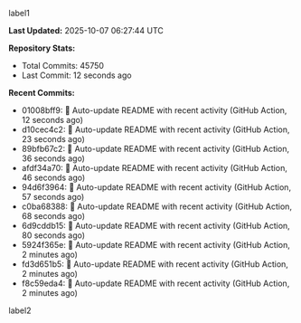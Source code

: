 
label1 
<!-- ACTIVITY_START -->
**Last Updated:** 2025-10-07 06:27:44 UTC

**Repository Stats:**
- Total Commits: 45750
- Last Commit: 12 seconds ago

**Recent Commits:**
- 01008bff9: 🤖 Auto-update README with recent activity (GitHub Action, 12 seconds ago)
- d10cec4c2: 🤖 Auto-update README with recent activity (GitHub Action, 23 seconds ago)
- 89bfb67c2: 🤖 Auto-update README with recent activity (GitHub Action, 36 seconds ago)
- afdf34a70: 🤖 Auto-update README with recent activity (GitHub Action, 46 seconds ago)
- 94d6f3964: 🤖 Auto-update README with recent activity (GitHub Action, 57 seconds ago)
- c0ba68388: 🤖 Auto-update README with recent activity (GitHub Action, 68 seconds ago)
- 6d9cddb15: 🤖 Auto-update README with recent activity (GitHub Action, 80 seconds ago)
- 5924f365e: 🤖 Auto-update README with recent activity (GitHub Action, 2 minutes ago)
- fd3d651b5: 🤖 Auto-update README with recent activity (GitHub Action, 2 minutes ago)
- f8c59eda4: 🤖 Auto-update README with recent activity (GitHub Action, 2 minutes ago)
<!-- ACTIVITY_END -->

label2
